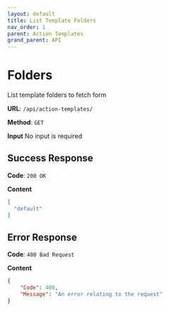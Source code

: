 ```yaml
---
layout: default
title: List Template Folders
nav_order: 1
parent: Action Templates
grand_parent: API
---
```



# Folders

List template folders to fetch form

**URL**: `/api/action-templates/`

**Method**: `GET`

**Input**
No input is required

## Success Response
**Code**: `200 OK`

**Content**

```json
[
  "default"
]
```

## Error Response

**Code**: `400 Bad Request`

**Content**

```json
{
    "Code": 400,
    "Message": "An error relating to the request"
}
```